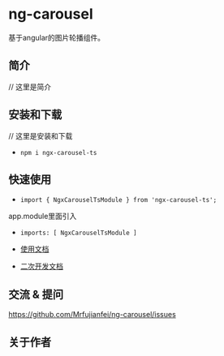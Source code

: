 # ng-carousel
基于angular的图片轮播组件。


## 简介

// 这里是简介


## 安装和下载


// 这里是安装和下载

- `npm i ngx-carousel-ts`



## 快速使用

- `import { NgxCarouselTsModule } from 'ngx-carousel-ts';`

app.module里面引入

- `imports: [ NgxCarouselTsModule ]`

- [使用文档](./doc/use/README.md)


- [二次开发文档](./doc/dev/README.md)



## 交流 & 提问

https://github.com/Mrfujianfei/ng-carousel/issues


## 关于作者


